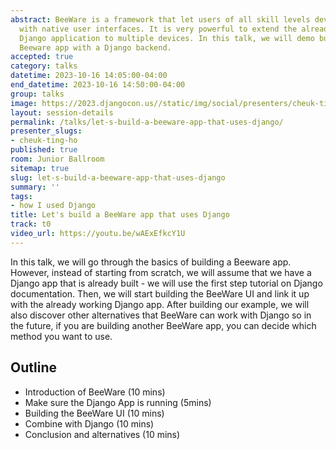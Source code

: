 ```yaml
---
abstract: BeeWare is a framework that let users of all skill levels develop applications
  with native user interfaces. It is very powerful to extend the already existing
  Django application to multiple devices. In this talk, we will demo building a simple
  Beeware app with a Django backend.
accepted: true
category: talks
datetime: 2023-10-16 14:05:00-04:00
end_datetime: 2023-10-16 14:50:00-04:00
group: talks
image: https://2023.djangocon.us//static/img/social/presenters/cheuk-ting-ho.png
layout: session-details
permalink: /talks/let-s-build-a-beeware-app-that-uses-django/
presenter_slugs:
- cheuk-ting-ho
published: true
room: Junior Ballroom
sitemap: true
slug: let-s-build-a-beeware-app-that-uses-django
summary: ''
tags:
- how I used Django
title: Let's build a BeeWare app that uses Django
track: t0
video_url: https://youtu.be/wAExEfkcY1U
---
```


In this talk, we will go through the basics of building a Beeware app. However, instead of starting from scratch, we will assume that we have a Django app that is already built - we will use the first step tutorial on Django documentation. Then, we will start building the BeeWare UI and link it up with the already working Django app. After building our example, we will also discover other alternatives that BeeWare can work with Django so in the future, if you are building another BeeWare app, you can decide which method you want to use.

## Outline

- Introduction of BeeWare (10 mins)
- Make sure the Django App is running (5mins)
- Building the BeeWare UI (10 mins)
- Combine with Django (10 mins)
- Conclusion and alternatives (10 mins)
